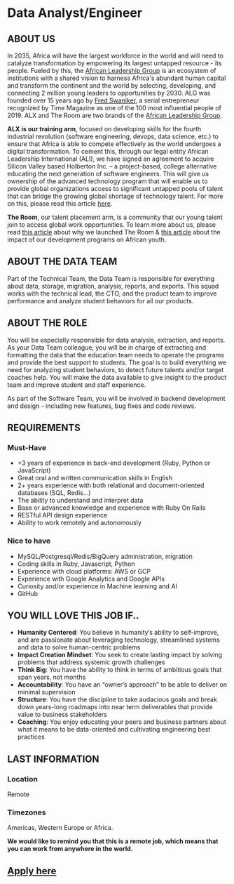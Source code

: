 # Data Analyst/Engineer

## ABOUT US

In 2035, Africa will have the largest workforce in the world and will need to catalyze transformation by empowering its largest untapped resource - its people.
Fueled by this, the [African Leadership Group](https://algroup.org/) is an ecosystem of institutions with a shared vision to harness Africa's abundant human capital and transform the continent and the world by selecting, developing, and connecting 2 million young leaders to opportunities by 2030.
ALG was founded over 15 years ago by [Fred Swaniker](https://time.com/collection/100-most-influential-people-2019/5567703/fred-swaniker/), a serial entrepreneur recognized by Time Magazine as one of the 100 most influential people of 2019.
ALX and The Room are two brands of the [African Leadership Group](https://algroup.org/). 


**ALX is our training arm**, focused on developing skills for the fourth industrial revolution (software engineering, devops, data science, etc.) to ensure that Africa is able to compete effectively as the world undergoes a digital transformation.
To cement this, through our legal entity  African Leadership International (ALI), we have signed an agreement to acquire Silicon Valley based Holberton Inc. – a project-based, college alternative educating the next generation of software engineers.
This will give us ownership of the advanced technology program that will enable us to provide global organizations access to significant untapped pools of talent that can bridge the growing global shortage of technology talent.
For more on this, please read this article [here](https://www.linkedin.com/pulse/africa-comes-silicon-valley-fred-swaniker/?trackingId=Vxz4ynHrTdKfkOF4URKLtQ%3D%3D). 


**The Room**, our talent placement arm, is a community that our young talent join to access global work opportunities. To learn more about us, please read [this article](https://www.linkedin.com/pulse/relationships-how-change-world-fred-swaniker/) about why we launched The Room & [this article](https://www.linkedin.com/pulse/most-inspiring-conversation-ive-had-year-fred-swaniker/?trackingId=hneNVU%2BjUqov2R6A2CD6Dw%3D%3D) about the impact of our development programs on African youth. 


## ABOUT THE DATA TEAM

Part of the Technical Team, the Data Team is responsible for everything about data, storage, migration, analysis, reports, and exports.
This squad works with the technical lead, the CTO, and the product team to improve performance and analyze student behaviors for all our products. 


## ABOUT THE ROLE

You will be especially responsible for data analysis, extraction, and reports.
As your Data Team colleague, you will be in charge of extracting and formatting the data that the education team needs to operate the programs and provide the best support to students.
The goal is to build everything we need for analyzing student behaviors, to detect future talents and/or target coaches help.
You will make the data available to give insight to the product team and improve student and staff experience.

As part of the Software Team, you will be involved in backend development and design - including new features, bug fixes and code reviews.


## REQUIREMENTS

### Must-Have

- +3 years of experience in back-end development (Ruby, Python or JavaScript)
- Great oral and written communication skills in English
- 2+ years experience with both relational and document-oriented databases (SQL, Redis...)
- The ability to understand and interpret data
- Base or advanced knowledge and experience with Ruby On Rails
- RESTful API design experience
- Ability to work remotely and autonomously

### Nice to have

- MySQL/Postgresql/Redis/BigQuery administration, migration
- Coding skills in Ruby, Javascript, Python
- Experience with cloud platforms: AWS or GCP
- Experience with Google Analytics and Google APIs
- Curiosity and/or experience in Machine learning and AI
- GitHub


## YOU WILL LOVE THIS JOB IF..

- **Humanity Centered**: You believe in humanity’s ability to self-improve, and are passionate about  leveraging technology, streamlined systems and data to solve human-centric problems
- **Impact Creation Mindset**: You seek to create lasting impact by solving problems that address  systemic growth challenges
- **Think Big**: You have the ability to think in terms of ambitious goals that span years, not months
- **Accountability**: You have an “owner’s approach” to be able to deliver on minimal supervision
- **Structure**: You have the discipline to take audacious goals and break down years-long roadmaps  into near term deliverables that provide value to business stakeholders
- **Coaching**: You enjoy educating your peers and business partners about what it means to be  data-oriented and cultivating engineering best practices


## LAST INFORMATION

### Location

Remote

### Timezones

Americas, Western Europe or Africa.


**We would like to remind you that this is a remote job, which means that you can work from anywhere in the world.**

## [Apply here](../HOWTO.md)

